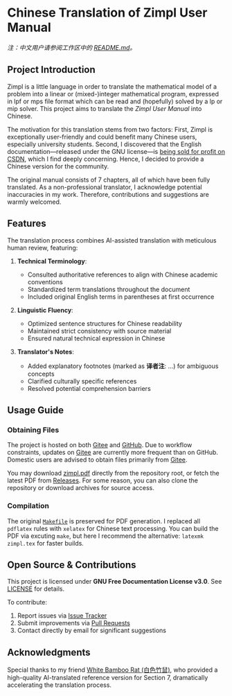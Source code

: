 # Chinese Translation of Zimpl User Manual

*注：中文用户请参阅工作区中的 [README.md](README.md)。*

## Project Introduction

Zimpl is a little language in order to translate the mathematical model of a problem into a linear or (mixed-)integer mathematical program, expressed in lpf or mps file format which can be read and (hopefully) solved by a lp or mip solver. This project aims to translate the *Zimpl User Manual* into Chinese.

The motivation for this translation stems from two factors: First, Zimpl is exceptionally user-friendly and could benefit many Chinese users, especially university students. Second, I discovered that the English documentation—released under the GNU license—is [being sold for profit on CSDN](https://wenku.csdn.net/doc/2st7t0m7ou), which I find deeply concerning. Hence, I decided to provide a Chinese version for the community.

The original manual consists of 7 chapters, all of which have been fully translated. As a non-professional translator, I acknowledge potential inaccuracies in my work. Therefore, contributions and suggestions are warmly welcomed.

## Features

The translation process combines AI-assisted translation with meticulous human review, featuring:

1. **Technical Terminology**: 
   - Consulted authoritative references to align with Chinese academic conventions
   - Standardized term translations throughout the document
   - Included original English terms in parentheses at first occurrence

2. **Linguistic Fluency**:
   - Optimized sentence structures for Chinese readability
   - Maintained strict consistency with source material
   - Ensured natural technical expression in Chinese

3. **Translator's Notes**:
   - Added explanatory footnotes (marked as **译者注**: ...) for ambiguous concepts
   - Clarified culturally specific references
   - Resolved potential comprehension barriers

## Usage Guide

### Obtaining Files

The project is hosted on both [Gitee](https://gitee.com/) and [GitHub](https://github.com/). Due to workflow constraints, updates on [Gitee](https://gitee.com/) are currently more frequent than on GitHub. Domestic users are advised to obtain files primarily from [Gitee](https://gitee.com/).

You may download [zimpl.pdf](zimpl.pdf) directly from the repository root, or fetch the latest PDF from [Releases](https://gitee.com/BOXonline_1396529/zimpl-doc.zh_CN/releases). For some reason, you can also clone the repository or download archives for source access.

### Compilation

The original [`Makefile`](Makefile) is preserved for PDF generation. I replaced all `pdflatex` rules with `xelatex` for Chinese text processing. You can build the PDF via excuting `make`, but here I recommend the alternative: `latexmk zimpl.tex` for faster builds.

## Open Source & Contributions

This project is licensed under **GNU Free Documentation License v3.0**. See [LICENSE](LICENSE) for details.

To contribute:
1. Report issues via [Issue Tracker](https://gitee.com/BOXonline_1396529/zimpl-doc.zh_CN/issues/new/choose)
2. Submit improvements via [Pull Requests](https://gitee.com/BOXonline_1396529/zimpl-doc.zh_CN/pulls)
3. Contact directly by email for significant suggestions

## Acknowledgments

Special thanks to my friend [White Bamboo Rat (白色竹鼠)](https://github.com/MrDie2233), who provided a high-quality AI-translated reference version for Section 7, dramatically accelerating the translation process.